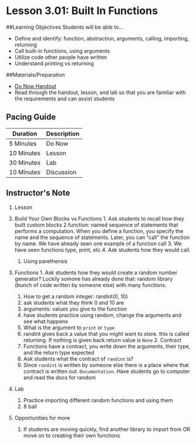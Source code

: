 # Lesson 3.01: Built In Functions

##Learning Objectives
Students will be able to... 
* Define and identify: function, abstraction, arguments, calling, importing, returning
* Call built-in functions, using arguments
* Utilize code other people have written
* Understand printing vs returning

##Materials/Preparation
* [Do Now Handout]
* Read through the handout, lesson, and lab so that you are familiar with the requirements and can assist students

## Pacing Guide
| **Duration**   | **Description** |
| ---------- | ----------- |
| 5 Minutes  | Do Now      |
| 10 Minutes | Lesson      |
| 30 Minutes | Lab         |
| 10 Minutes | Discussion  |

## Instructor's Note
1. Lesson
  1. Build Your Own Blocks vs Functions
 	1. Ask students to recall how they built custom blocks
  	2.function: named sequence of statements that performs a computation. When you define a function, you specify the name and the sequence of statements. Later, you can “call” the function by name. We have already seen one example of a function call
  	3. We have seen functions type, print, etc
  	4. Ask students how they would call.
  		1. Using parethensis
  2. Functions
  	1. Ask students how they would create a random number generator? Luckily somone has already done that: random library (bunch of code written by someone else) with many functions. 
  		1. How to get a random integer: randint(0, 10)
  		2. ask students what they think 0 and 10 are
  		3. arguments: values you give to the function
  		4. have students practice using random, change the arguments and see what happens
  		5. What is the argument to `print` or `type`
  		6. randint gives back a value that you might want to store. this is called returning. If nothing is given back return value is `None`
  	2. Contract
  		1. Functions have a contract, you write down the arguments, their type, and the return type expected 
  		2. Ask students what the contract of `randint` is?
  		3. Since `randint` is written by someone else there is a place where that contract is written out. `Documentation`. Have students go to computer and read the docs for random
 
2. Lab
    1. Practice importing different random functions and using them
    2. 8 ball 
3. Opportunities for more
    1. If students are moving quickly, find another library to import from OR move on to creating their own functions


[Do Now Handout]:https://teals-introcs.gitbooks.io/2nd-semester-introduction-to-computer-science-pri/content/do_now_202.html
